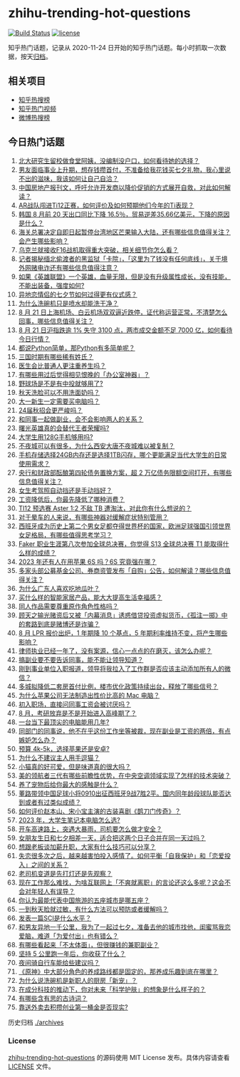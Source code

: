 # zhihu-trending-hot-questions

[![Build Status](https://github.com/justjavac/zhihu-trending-hot-questions/workflows/ci/badge.svg?branch=master)](https://github.com/justjavac/zhihu-trending-hot-questions/actions)
[![license](https://img.shields.io/github/license/justjavac/zhihu-trending-hot-questions)](https://github.com/justjavac/zhihu-trending-hot-questions/blob/master/LICENSE)

知乎热门话题，记录从 2020-11-24
日开始的知乎热门话题。每小时抓取一次数据，按天[归档](./archives)。

## 相关项目

- [知乎热搜榜](https://github.com/justjavac/zhihu-trending-top-search)
- [知乎热门视频](https://github.com/justjavac/zhihu-trending-hot-video)
- [微博热搜榜](https://github.com/justjavac/weibo-trending-hot-search)

## 今日热门话题

<!-- BEGIN -->
<!-- 最后更新时间 Tue Aug 22 2023 07:16:11 GMT+0800 (China Standard Time) -->

1. [北大研究生留校做食堂阿姨，没编制没户口，如何看待她的选择？](https://www.zhihu.com/question/617910442)
1. [男友面临事业上升期，想存钱攒首付，不准备给我花钱买七夕礼物，我心里说不出的滋味，我该如何让自己自洽？](https://www.zhihu.com/question/617745810)
1. [中国房地产报刊文，呼吁允许开发商以降价促销的方式展开自救，对此如何解读？](https://www.zhihu.com/question/618392209)
1. [AR战队闯进Ti12正赛，如何评价及如何预期他们今年的Ti表现？](https://www.zhihu.com/question/618448661)
1. [韩国 8 月前 20 天出口同比下降 16.5％，贸易逆差35.66亿美元，下降的原因是什么？](https://www.zhihu.com/question/618347699)
1. [海关总署决定自即日起暂停台湾地区芒果输入大陆，还有哪些信息值得关注？会产生哪些影响？](https://www.zhihu.com/question/618381078)
1. [乌克兰就接收F16战机取得重大突破，相关细节你怎么看？](https://www.zhihu.com/question/618344442)
1. [记者揭秘缅北偷渡者的黑监狱「卡院」，「这里为了钱没有任何底线」，关于境外网赌电诈还有哪些信息值得注意？](https://www.zhihu.com/question/618368991)
1. [如果《英雄联盟》一个英雄，血量无限，但是没有升级属性成长，没有技能，不能出装备，强度如何?](https://www.zhihu.com/question/615005930)
1. [异地恋情侣的七夕节如何过得更有仪式感？](https://www.zhihu.com/question/614078672)
1. [为什么洗碗机只是喷水却能洗干净？](https://www.zhihu.com/question/617346278)
1. [8 月 21 日上海机场、白云机场双双逼近跌停，证代称运营正常，不清楚怎么回事，哪些信息值得关注？](https://www.zhihu.com/question/618368044)
1. [8 月 21 日沪指跌逾 1% 失守 3100 点，两市成交金额不足 7000 亿，如何看待今日行情？](https://www.zhihu.com/question/618349396)
1. [都说Python简单，那Python有多简单呢？](https://www.zhihu.com/question/614920801)
1. [三国时期有哪些稀有姓氏？](https://www.zhihu.com/question/617766665)
1. [医生会比普通人更注重养生吗？](https://www.zhihu.com/question/609151145)
1. [有哪些用过后觉得相见恨晚的「办公室神器」？](https://www.zhihu.com/question/616074457)
1. [野球场是不是有中投就够用了?](https://www.zhihu.com/question/618130474)
1. [秋天洗脸可以不用洗面奶吗？](https://www.zhihu.com/question/615983244)
1. [大一新生一定需要买电脑吗？](https://www.zhihu.com/question/618372662)
1. [24届秋招会更严峻吗？](https://www.zhihu.com/question/614023332)
1. [和同事一起做副业，会不会影响两人的关系？](https://www.zhihu.com/question/617182466)
1. [曙光英雄真的会替代王者荣耀吗?](https://www.zhihu.com/question/618067061)
1. [大学生用128G手机够用吗?](https://www.zhihu.com/question/616581567)
1. [不夜城可以有很多，为什么西安大唐不夜城难以被复制？](https://www.zhihu.com/question/617593249)
1. [手机存储选择24GB内存还是选择1TB闪存，哪个更能满足当代大学生的日常使用需求？](https://www.zhihu.com/question/618353645)
1. [央行和财政部酝酿第四轮债务置换方案，超 2 万亿债务限额空间打开，有哪些信息值得关注？](https://www.zhihu.com/question/618364156)
1. [女生考驾照自动挡还是手动挡好？](https://www.zhihu.com/question/610636622)
1. [工资降低后，你最先降低了哪种消费？](https://www.zhihu.com/question/609669003)
1. [TI12 预选赛 Aster 1:2 不敌 TB 遭淘汰，对此你有什么想说的？](https://www.zhihu.com/question/618305658)
1. [对于晕车的人来说，有哪些神器对缓解症状特别管用？](https://www.zhihu.com/question/617601571)
1. [西班牙成为历史上第二个男女足都夺得世界杯的国家，欧洲足球强国引领世界女足格局，有哪些值得思考学习？](https://www.zhihu.com/question/618284445)
1. [Faker 职业生涯第八次参加全球总决赛，你觉得 S13 全球总决赛 T1 能取得什么样的成绩？](https://www.zhihu.com/question/618383152)
1. [2023 年还有人在用苹果 6S 吗？6S 究竟强在哪？](https://www.zhihu.com/question/617172791)
1. [多家头部公募基金公司、券商资管发布「自购」公告，如何解读？哪些信息值得关注？](https://www.zhihu.com/question/618392020)
1. [为什么广东人喜欢吃地瓜叶？](https://www.zhihu.com/question/618266611)
1. [买什么样的智能家居产品，能大大提高生活幸福感？](https://www.zhihu.com/question/614166658)
1. [同人作品需要尊重原作角色性格吗？](https://www.zhihu.com/question/618199154)
1. [顾天之输光赌资后又被「内幕消息」诱惑借贷投资虚拟货币，《孤注一掷》中的套路到底是赌博还是诈骗？](https://www.zhihu.com/question/616198914)
1. [8 月 LPR 报价出炉，1 年期降 10 个基点，5 年期利率维持不变，将产生哪些影响？](https://www.zhihu.com/question/618346700)
1. [律师执业已经一年了，没有案源，信心一点点的在磨灭，该怎么办呢？](https://www.zhihu.com/question/614624447)
1. [搞副业要不要告诉同事，能不能让领导知道？](https://www.zhihu.com/question/617182540)
1. [刚到事业单位入职报道，领导将我拉入了工作群是否应该主动添加所有人的微信？](https://www.zhihu.com/question/617241870)
1. [多城拟降低二套房首付比例，楼市优化政策持续出台，释放了哪些信号？](https://www.zhihu.com/question/618357154)
1. [为什么苹果公司无法制造出性价比高的 Mac 电脑？](https://www.zhihu.com/question/617871911)
1. [初入职场，直接问同事工资会被讨厌吗？](https://www.zhihu.com/question/492930035)
1. [8 月，考研放弃是不是开始进入高峰期了？](https://www.zhihu.com/question/412168261)
1. [一台当下最顶尖的电脑能用几年?](https://www.zhihu.com/question/617114261)
1. [同部门的同事说，他不在乎这份工作坐等被裁，现在副业是工资的两倍，有点嫉妒怎么办？](https://www.zhihu.com/question/617182483)
1. [预算 4k-5k，选择苹果还是安卓?](https://www.zhihu.com/question/614528561)
1. [为什么不建议主人用手逗猫？](https://www.zhihu.com/question/616815666)
1. [小猫真的好可爱，但是味道真的很大吗？](https://www.zhihu.com/question/612979289)
1. [美的领航者三代有哪些前瞻性优势，在中央空调领域实现了怎样的技术突破？](https://www.zhihu.com/question/618362767)
1. [养了宠物后给你最大的感触是什么？](https://www.zhihu.com/question/618232536)
1. [董路带领中国足球小将0910出征西班牙9战7胜2平。国内同年龄段球队能否达到或者有过类似成绩？](https://www.zhihu.com/question/616524899)
1. [如何评价赵本山、宋小宝主演的古装喜剧《鹊刀门传奇》？](https://www.zhihu.com/question/617937437)
1. [2023 年，大学生笔记本电脑怎么选?](https://www.zhihu.com/question/615190421)
1. [开车高速路上，突遇大暴雨，司机要怎么做才安全？](https://www.zhihu.com/question/607950128)
1. [女朋友生日和七夕相差一天，适合把这两个日子合并在同一天过吗？](https://www.zhihu.com/question/616784855)
1. [想跟老板谈加薪升职，大家有什么技巧可以分享？](https://www.zhihu.com/question/49759961)
1. [失恋很多次之后，越来越害怕投入感情了。如何平衡「自我保护」和「恋爱投入」之间的关系？](https://www.zhihu.com/question/614078497)
1. [老司机变道是先打灯还是先观察？](https://www.zhihu.com/question/616624134)
1. [现在工作那么难找，为啥互联网上「不爽就离职」的言论还这么多呢？这会不会对年轻人有误导？](https://www.zhihu.com/question/617922051)
1. [你认为最能代表中国旅游的五座城市是哪五座？](https://www.zhihu.com/question/617538051)
1. [一到秋天脸就过敏，有什么方法可以预防或者缓解吗？](https://www.zhihu.com/question/615983341)
1. [发表一篇SCI是什么水平？](https://www.zhihu.com/question/615219527)
1. [和男友异地一千公里，我为了一起过七夕，准备去他的城市找他，闺蜜骂我恋爱脑，难道「为爱付出」也有错么？](https://www.zhihu.com/question/617930263)
1. [有哪些看起来「不太体面」，但很赚钱的兼职副业？](https://www.zhihu.com/question/616762622)
1. [坚持 5 公里跑一年后，你收获了什么？](https://www.zhihu.com/question/616778085)
1. [夜间骑自行车能给些建议吗？](https://www.zhihu.com/question/617571703)
1. [《原神》中大部分角色的养成路线都是固定的，那养成乐趣到底在哪里？](https://www.zhihu.com/question/573628419)
1. [为什么说洗碗机是新职人的厨房「新宠」？](https://www.zhihu.com/question/616665800)
1. [在成分科技的推动下，你对未来「科学护肤」的想象是什么样子的？](https://www.zhihu.com/question/615398623)
1. [有哪些含有思的古诗词？](https://www.zhihu.com/question/618353518)
1. [靠送外卖去积攒创业第一桶金是否现实?](https://www.zhihu.com/question/615959358)

<!-- END -->

历史归档 [./archives](./archives)

### License

[zhihu-trending-hot-questions](https://github.com/justjavac/zhihu-trending-hot-questions)
的源码使用 MIT License 发布。具体内容请查看 [LICENSE](./LICENSE) 文件。
